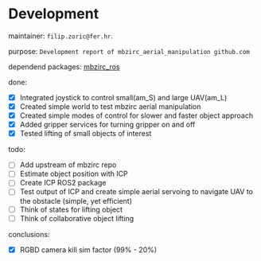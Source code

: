 # Development


maintainer: `filip.zoric@fer.hr`. 

purpose: `Development report of mbzirc_aerial_manipulation github.com` 

dependend packages: [mbzirc_ros](git@github.com:fzoric8/mbzirc.git) 

done: 
 - [x] Integrated joystick to control small(am_S) and large UAV(am_L) 
 - [x] Created simple world to test mbzirc aerial manipulation 
 - [x] Created simple modes of control for slower and faster object approach 
 - [x] Added gripper services for turning gripper on and off 
 - [x] Tested lifting of small objects of interest 

todo: 
 - [ ] Add upstream of mbzirc repo 
 - [ ] Estimate object position with ICP 
 - [ ] Create ICP ROS2 package 
 - [ ] Test output of ICP and create simple aerial servoing to navigate UAV to the obstacle (simple, yet efficient) 
 - [ ] Think of states for lifting object
 - [ ] Think of collaborative object lifting 

conclusions: 
 - [x] RGBD camera kill sim factor (99% - 20%)
